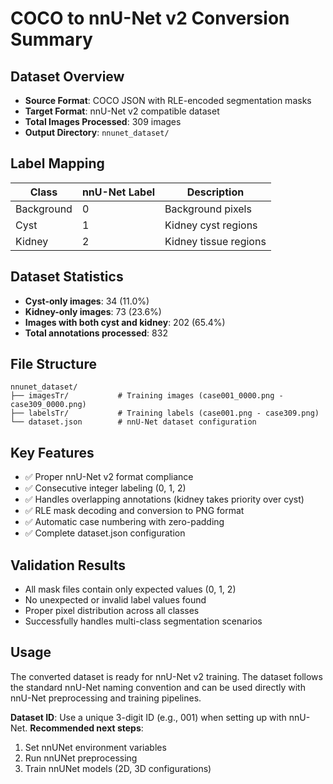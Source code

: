 # COCO to nnU-Net v2 Conversion Summary

## Dataset Overview
- **Source Format**: COCO JSON with RLE-encoded segmentation masks
- **Target Format**: nnU-Net v2 compatible dataset
- **Total Images Processed**: 309 images
- **Output Directory**: `nnunet_dataset/`

## Label Mapping
| Class | nnU-Net Label | Description |
|-------|---------------|-------------|
| Background | 0 | Background pixels |
| Cyst | 1 | Kidney cyst regions |
| Kidney | 2 | Kidney tissue regions |

## Dataset Statistics
- **Cyst-only images**: 34 (11.0%)
- **Kidney-only images**: 73 (23.6%)
- **Images with both cyst and kidney**: 202 (65.4%)
- **Total annotations processed**: 832

## File Structure
```
nnunet_dataset/
├── imagesTr/           # Training images (case001_0000.png - case309_0000.png)
├── labelsTr/           # Training labels (case001.png - case309.png)
└── dataset.json        # nnU-Net dataset configuration
```

## Key Features
- ✅ Proper nnU-Net v2 format compliance
- ✅ Consecutive integer labeling (0, 1, 2)
- ✅ Handles overlapping annotations (kidney takes priority over cyst)
- ✅ RLE mask decoding and conversion to PNG format
- ✅ Automatic case numbering with zero-padding
- ✅ Complete dataset.json configuration

## Validation Results
- All mask files contain only expected values (0, 1, 2)
- No unexpected or invalid label values found
- Proper pixel distribution across all classes
- Successfully handles multi-class segmentation scenarios

## Usage
The converted dataset is ready for nnU-Net v2 training. The dataset follows the standard nnU-Net naming convention and can be used directly with nnU-Net preprocessing and training pipelines.

**Dataset ID**: Use a unique 3-digit ID (e.g., 001) when setting up with nnU-Net.
**Recommended next steps**: 
1. Set nnUNet environment variables
2. Run nnUNet preprocessing
3. Train nnUNet models (2D, 3D configurations)
